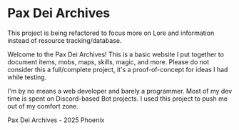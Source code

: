 # Pax Dei Archives

This project is being refactored to focus more on Lore and information instead of resource tracking/database.

Welcome to the Pax Dei Archives! This is a basic website I put together to document items, mobs, maps, skills, magic, and more.
Please do not consider this a full/complete project, it's a proof-of-concept for ideas I had while testing. 

I'm by no means a web developer and barely a programmer. Most of my dev time is spent on Discord-based Bot projects. I used this project to push me out of my comfort zone.

Pax Dei Archives - 2025 Phoenix
